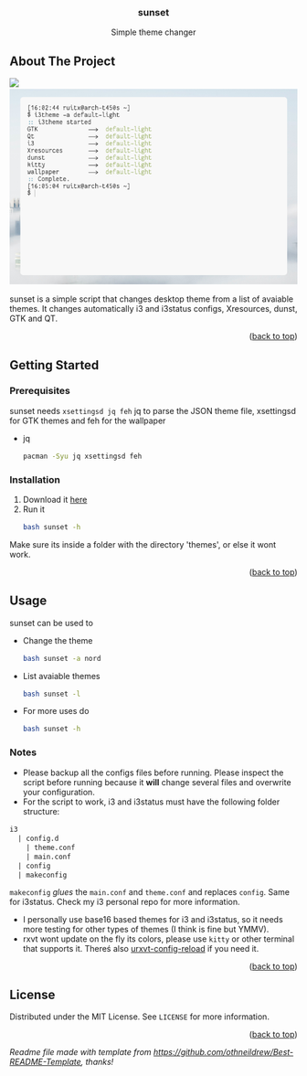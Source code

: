 <div id="top"></div>
<!--
*** Thanks for checking out the Best-README-Template. If you have a suggestion
*** that would make this better, please fork the repo and create a pull request
*** or simply open an issue with the tag "enhancement".
*** Don't forget to give the project a star!
*** Thanks again! Now go create something AMAZING! :D
-->

<!-- PROJECT LOGO -->
<br />
<div align="center">
  <h3 align="center">sunset</h3>
  <p align="center">
    Simple theme changer
    <br />
  </p>
</div>



<!-- ABOUT THE PROJECT -->
## About The Project

![](usage1.gif)
![](screenshot1.png)

<!--
![](screenshot2)
![](screenshot3)
![](screenshot4)
-->

sunset is a simple script that changes desktop theme from a list of avaiable themes. It changes automatically i3 and i3status configs, Xresources, dunst, GTK and QT.

<p align="right">(<a href="#top">back to top</a>)</p>

<!-- GETTING STARTED -->
## Getting Started

### Prerequisites

sunset needs ```xsettingsd jq feh```
jq to parse the JSON theme file, xsettingsd for GTK themes and feh for the wallpaper
* jq
  ```sh
  pacman -Syu jq xsettingsd feh
  ```

### Installation

1. Download it [here](https://github.com/rtxx/scripts/tree/main/sunset)
2. Run it
   ```sh
   bash sunset -h
   ```
Make sure its inside a folder with the directory 'themes', or else it wont work.

<p align="right">(<a href="#top">back to top</a>)</p>


<!-- USAGE EXAMPLES -->
## Usage

sunset can be used to 

* Change the theme
  ```sh
  bash sunset -a nord
  ```
* List avaiable themes
  ```sh
  bash sunset -l
     ```
* For more uses do
  ```sh
  bash sunset -h
     ```
### Notes
* Please backup all the configs files before running. Please inspect the script before running because it **will** change several files and overwrite your configuration.
* For the script to work, i3 and i3status must have the following folder structure:
```
i3
  | config.d
    | theme.conf
    | main.conf
  | config
  | makeconfig
```
``` makeconfig ``` _glues_ the ```main.conf``` and ```theme.conf``` and replaces ```config```. Same for i3status.
Check my i3 personal repo for more information.
* I personally use base16 based themes for i3 and i3status, so it needs more testing for other types of themes (I think is fine but YMMV).
* rxvt wont update on the fly its colors, please use ```kitty``` or other terminal that supports it. Thereś also [urxvt-config-reload](https://github.com/regnarg/urxvt-config-reload) if you need it.
<p align="right">(<a href="#top">back to top</a>)</p>



<!-- LICENSE -->
## License

Distributed under the MIT License. See `LICENSE` for more information.

<p align="right">(<a href="#top">back to top</a>)</p>

_Readme file made with template from https://github.com/othneildrew/Best-README-Template, thanks!_

<!-- MARKDOWN LINKS & IMAGES -->
<!-- https://www.markdownguide.org/basic-syntax/#reference-style-links -->
[product-screenshot]: screenshot1.png
